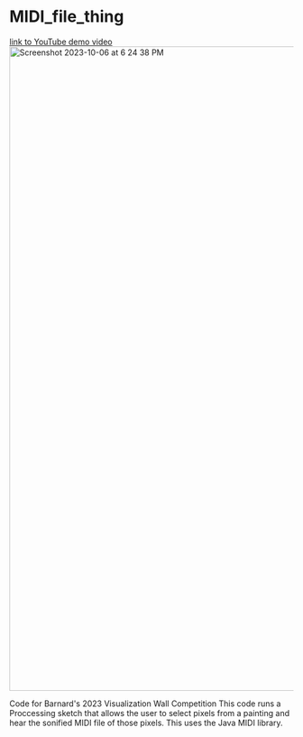 # MIDI_file_thing
[link to YouTube demo video](https://youtu.be/zbvz0IAoMr8?si=QRUhCNFmbl7siWyk)
<img width="1140" alt="Screenshot 2023-10-06 at 6 24 38 PM" src="https://github.com/SamIAm2000/MIDI_file_thing/assets/84295663/ae83b6f3-0ffb-40e3-a5af-f91231e99f37">

Code for Barnard's 2023 Visualization Wall Competition
This code runs a Proccessing sketch that allows the user to select pixels from a painting and hear the sonified MIDI file of those pixels. This uses the Java MIDI library.
